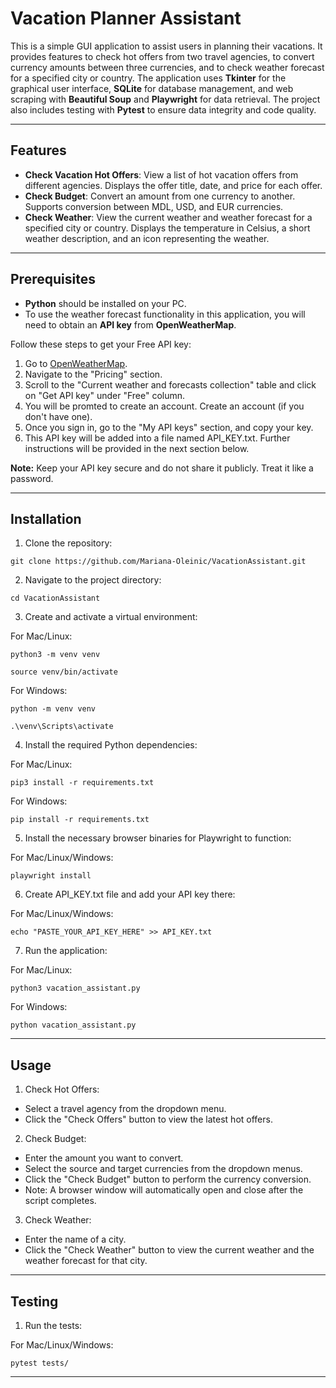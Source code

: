 # Vacation Planner Assistant

This is a simple GUI application to assist users in planning their vacations. It provides features to check hot offers from two travel agencies, to convert currency amounts between three currencies, and to check weather forecast for a specified city or country.
The application uses **Tkinter** for the graphical user interface, **SQLite** for database management, and web scraping with **Beautiful Soup** and **Playwright** for data retrieval.
The project also includes testing with **Pytest** to ensure data integrity and code quality.

---

## Features
- **Check Vacation Hot Offers**: View a list of hot vacation offers from different agencies. Displays the offer title, date, and price for each offer.
- **Check Budget**: Convert an amount from one currency to another. Supports conversion between MDL, USD, and EUR currencies.
- **Check Weather**: View the current weather and weather forecast for a specified city or country. Displays the temperature in Celsius, a short weather description, and an icon representing the weather.

---

## Prerequisites
- **Python** should be installed on your PC.
- To use the weather forecast functionality in this application, you will need to obtain an **API key** from **OpenWeatherMap**. 

Follow these steps to get your Free API key:

1. Go to [OpenWeatherMap](https://openweathermap.org/).
2. Navigate to the "Pricing" section.
3. Scroll to the "Current weather and forecasts collection" table and click on "Get API key" under "Free" column.
4. You will be promted to create an account. Create an account (if you don't have one).
5. Once you sign in, go to the "My API keys" section, and copy your key.
6. This API key will be added into a file named API_KEY.txt. Further instructions will be provided in the next section below.

**Note:** Keep your API key secure and do not share it publicly. Treat it like a password.


---

## Installation 

1. Clone the repository:
```
git clone https://github.com/Mariana-Oleinic/VacationAssistant.git
```

2. Navigate to the project directory:
```
cd VacationAssistant
```
3. Create and activate a virtual environment:

For Mac/Linux:
```
python3 -m venv venv
```
```
source venv/bin/activate
```
For Windows:
```
python -m venv venv
```
```
.\venv\Scripts\activate  
```
4. Install the required Python dependencies:

For Mac/Linux:
```
pip3 install -r requirements.txt 
```
For Windows:
```
pip install -r requirements.txt 
```
5. Install the necessary browser binaries for Playwright to function:

For Mac/Linux/Windows:
```
playwright install
```
6. Create API_KEY.txt file and add your API key there:

For Mac/Linux/Windows:
```
echo "PASTE_YOUR_API_KEY_HERE" >> API_KEY.txt
```
7. Run the application:

For Mac/Linux:
```
python3 vacation_assistant.py 
```
For Windows:
```
python vacation_assistant.py 
```

---

## Usage

1. Check Hot Offers:

- Select a travel agency from the dropdown menu.
- Click the "Check Offers" button to view the latest hot offers.

2. Check Budget:

- Enter the amount you want to convert.
- Select the source and target currencies from the dropdown menus.
- Click the "Check Budget" button to perform the currency conversion.
- Note: A browser window will automatically open and close after the script completes.

3. Check Weather:

- Enter the name of a city.
- Click the "Check Weather" button to view the current weather and the weather forecast for that city.

---

## Testing

1. Run the tests: 

For Mac/Linux/Windows:
```
pytest tests/
```
---
